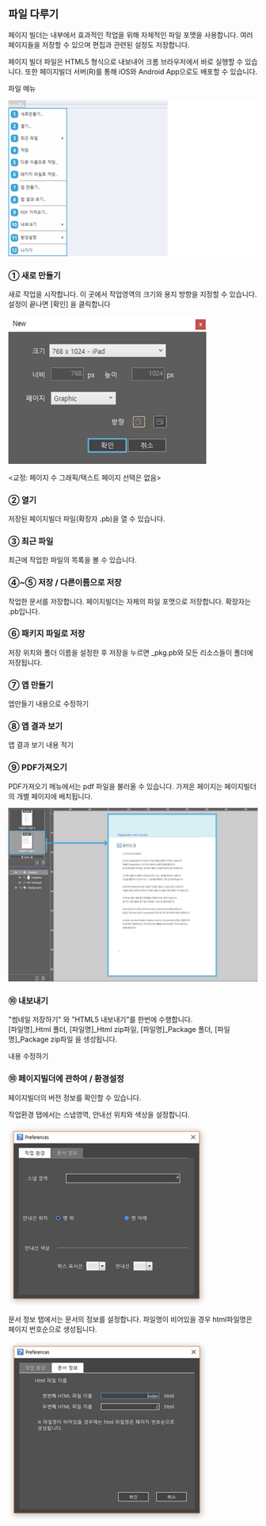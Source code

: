 ## 파일 다루기

페이지 빌더는 내부에서 효과적인 작업을 위해 자체적인 파일 포맷을 사용합니다. 여러 페이지들을 저장할 수 있으며 편집과 관련된 설정도 저장합니다. 

페이지 빌더 파일은 HTML5 형식으로 내보내어 크롬 브라우저에서 바로 실행할 수 있습니다. 또한 페이지빌더 서버(R)를 통해 iOS와 Android App으로도 배포할 수 있습니다.


파일 메뉴

![](./figure/03-1.jpg)


### ① 새로 만들기

새로 작업을 시작합니다. 이 곳에서 작업영역의 크기와 용지 방향을 지정할 수 있습니다. 설정이 끝나면 [확인] 을 클릭합니다


<img src='./figure/03-2.jpg' width="400">

 <교정: 페이지 수 그래픽/텍스트 페이지 선택은 없음>


### ② 열기

저장된 페이지빌더 파일(확장자 .pb)을 열 수 있습니다.

### ③ 최근 파일

최근에 작업한 파일의 목록을 볼 수 있습니다.

### ④~⑤ 저장 / 다른이름으로 저장

작업한 문서를 저장합니다. 페이지빌더는 자체의 파일 포맷으로 저장합니다. 확장자는 .pb입니다.

### ⑥ 패키지 파일로 저장

저장 위치와 폴더 이름을 설정한 후 저장을 누르면 _pkg.pb와
모든 리소스들이 폴더에 저장됩니다.

### ⑦ 앱 만들기


엡만들기 내용으로 수정하기

### ⑧ 앱 결과 보기


앱 결과 보기 내용 적기



### ⑨ PDF가져오기

PDF가져오기 메뉴에서는 pdf 파일을 불러올 수 있습니다.
가져온 페이지는 페이지빌더의 개별 페이지에 배치됩니다.

![pdf_bring](./figure/03-3.jpg)

### ⑩ 내보내기


"썸네일 저장하기" 와 "HTML5 내보내기"를 한번에 수행합니다.<br/>
[파일명]_Html 폴더, [파일명]_Html zip파일, [파일명]_Package 폴더,
[파일명]_Package zip파일 을 생성됩니다.

내용 수정하기 

### ⑩ 페이지빌더에 관하여 / 환경설정

페이지빌더의 버전 정보를 확인할 수 있습니다.

작업환경 탭에서는 스냅영역, 안내선 위치와 색상을 설정합니다.

<img src='./figure/03-4.jpg' width="400">

문서 정보 탭에서는 문서의 정보를 설정합니다. 파일명이 비어있을 경우 html파일명은 페이지 번호순으로 생성됩니다.

<img src='./figure/03-5.jpg' width="400">
